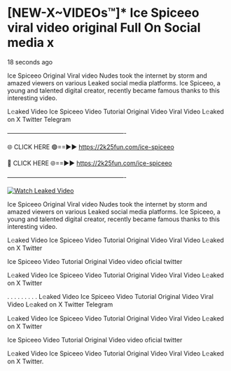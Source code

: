 # [NEW-X~VIDEOs™]* Ice Spiceeo viral video original Full On Social media x

18 seconds ago

Ice Spiceeo Original Viral video Nudes took the internet by storm and amazed viewers on various Leaked social media platforms. Ice Spiceeo, a young and talented digital creator, recently became famous thanks to this interesting video.

L𝚎aked Video Ice Spiceeo Video Tutorial Original Video Viral Video L𝚎aked on X Twitter Telegram

———————————————————-

🌐 CLICK HERE 🟢==►► https://2k25fun.com/ice-spiceeo

🔴 CLICK HERE 🌐==►► https://2k25fun.com/ice-spiceeo

———————————————————-

[![Watch Leaked Video](https://miro.medium.com/v2/resize:fit:828/format:webp/1*cilzJN44JGOrTw9NJCrNHA.gif "Watch Leaked Video")](https://2k25fun.com/ice-spiceeo)

Ice Spiceeo Original Viral video Nudes took the internet by storm and amazed viewers on various Leaked social media platforms. Ice Spiceeo, a young and talented digital creator, recently became famous thanks to this interesting video.

L𝚎aked Video Ice Spiceeo Video Tutorial Original Video Viral Video L𝚎aked on X Twitter

Ice Spiceeo Video Tutorial Original Video video oficial twitter

L𝚎aked Video Ice Spiceeo Video Tutorial Original Video Viral Video L𝚎aked on X Twitter

. . . . . . . . . L𝚎aked Video Ice Spiceeo Video Tutorial Original Video Viral Video L𝚎aked on X Twitter Telegram

L𝚎aked Video Ice Spiceeo Video Tutorial Original Video Viral Video L𝚎aked on X Twitter

Ice Spiceeo Video Tutorial Original Video video oficial twitter

L𝚎aked Video Ice Spiceeo Video Tutorial Original Video Viral Video L𝚎aked on X Twitter.